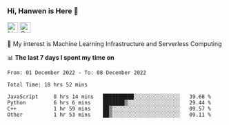 ### Hi, Hanwen is Here 👋
<p>
	<a href="https://www.linkedin.com/in/liu-hanwen/"><img src="https://img.shields.io/badge/@hanwen-0A66C2?style=flat&logo=LinkedIn&logoColor=white" alt="Linkedin"  height="25px"/></a> 
	<a href="https://scholar.google.com/citations?user=HDF0su0AAAAJ"><img src="https://img.shields.io/badge/scholar-4385FE.svg?&style=plastic&logo=google-scholar&logoColor=white" alt="Google Scholar" height="25px"> </a>
</p>
🌱 My interest is Machine Learning Infrastructure and Serverless Computing

📊 **The last 7 days I spent my time on** 
<!--START_SECTION:waka-->

```text
From: 01 December 2022 - To: 08 December 2022

Total Time: 18 hrs 52 mins

JavaScript     8 hrs 14 mins   ██████████░░░░░░░░░░░░░░░   39.68 %
Python         6 hrs 6 mins    ███████▒░░░░░░░░░░░░░░░░░   29.44 %
C++            1 hr 59 mins    ██▒░░░░░░░░░░░░░░░░░░░░░░   09.57 %
Other          1 hr 53 mins    ██▒░░░░░░░░░░░░░░░░░░░░░░   09.11 %
```

<!--END_SECTION:waka-->


<!--
**david990917/david990917** is a ✨ _special_ ✨ repository because its `README.md` (this file) appears on your GitHub profile.

Here are some ideas to get you started:

- 🔭 I’m currently working on ...
- 🌱 I’m currently learning ...
- 👯 I’m looking to collaborate on ...
- 🤔 I’m looking for help with ...
- 💬 Ask me about ...
- 📫 How to reach me: ...
- 😄 Pronouns: ...
- ⚡ Fun fact: ...
-->
